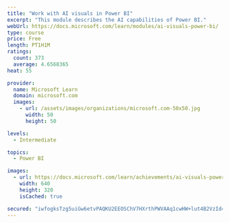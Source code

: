```yaml
---
title: "Work with AI visuals in Power BI"
excerpt: "This module describes the AI capabilities of Power BI."
webUrl: https://docs.microsoft.com/learn/modules/ai-visuals-power-bi/
type: course
price: Free
length: PT1H1M
ratings:
  count: 373
  average: 4.6568365
heat: 55

provider:
  name: Microsoft Learn
  domain: microsoft.com
  images:
    - url: /assets/images/organizations/microsoft.com-50x50.jpg
      width: 50
      height: 50

levels:
  - Intermediate

topics:
  - Power BI

images:
  - url: https://docs.microsoft.com/learn/achievements/ai-visuals-power-bi-social.png
    width: 640
    height: 320
    isCached: true

secured: "iwfogksTzg5uiGw6etvPAQKU2EEOSChV7HXrthPWVAAq1cwHW+lut4B2VzId418BJKf2YzjJCZe8HCynvEXrTe+mrhVXCU+rgQiBaPnMW6TweC2978it6I/Q+PbCydlhuhKNGMwlYh/p2YQ1nxUwt0OzV0syZWx7EbA1OwZiyBJJBXYqtiDiunCouR4jrGP14LL3xknjkHYGAHOk04/42mokBVaimxYwHT5iFoPBlE6vTIQvQJfe0X3tqU1UC7KEZecHuwETdasd8SoPMZ5yStbiEfnqD2y3vSu4cigQAnaKfca8fb+HDADyYx6WHTDus+9UoTz064byNT3aqQ7kb/N+TTe5m3ULquroHBOKF0k0PgDuSc1xFfqw4NtjWqBqEW/Z6kiJiwKXVwY+Cpha8MoRVDtD8lazpY9WiHj4kxg=;cSQct3FvOMfHDyeKeNQOqg=="
---
```


